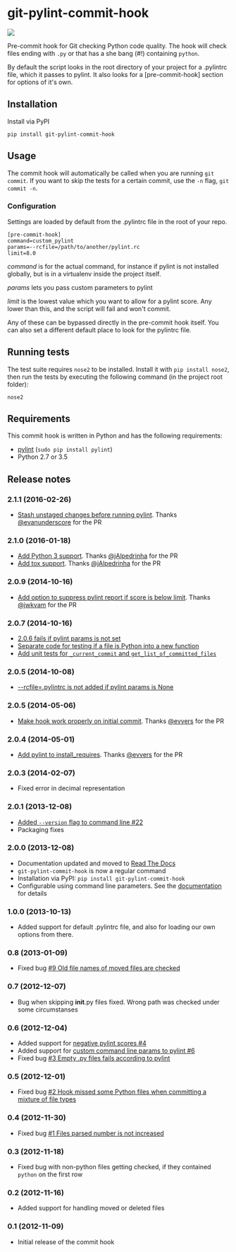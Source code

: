 git-pylint-commit-hook
======================

<a href='https://travis-ci.org/sebdah/git-pylint-commit-hook'><img src='https://secure.travis-ci.org/sebdah/git-pylint-commit-hook.png?branch=master'></a>

Pre-commit hook for Git checking Python code quality. The hook will check files ending with `.py` or that has a she bang (#!) containing `python`.

By default the script looks in the root directory of your project for a .pylintrc file, which it passes to pylint.  It also looks for a [pre-commit-hook] section for options of it's own.

Installation
------------

Install via PyPI

    pip install git-pylint-commit-hook


Usage
------

The commit hook will automatically be called when you are running `git commit`. If you want to skip the tests for a certain commit, use the `-n` flag, `git commit -n`.

### Configuration

Settings are loaded by default from the .pylintrc file in the root of your repo.

    [pre-commit-hook]
    command=custom_pylint
    params=--rcfile=/path/to/another/pylint.rc
    limit=8.0

_command_ is for the actual command, for instance if pylint is not installed globally, but is in a virtualenv inside the project itself.

_params_ lets you pass custom parameters to pylint

_limit_ is the lowest value which you want to allow for a pylint score.  Any lower than this, and the script will fail and won't commit.

Any of these can be bypassed directly in the pre-commit hook itself.  You can also set a different default place to look for the pylintrc file.

Running tests
-------------

The test suite requires `nose2` to be installed. Install it with `pip install nose2`, then run the tests by executing the following command (in the project root folder):

    nose2

Requirements
------------

This commit hook is written in Python and has the following requirements:

- [pylint](http://www.logilab.org/857) (`sudo pip install pylint`)
- Python 2.7 or 3.5


Release notes
-------------

### 2.1.1 (2016-02-26)

- [Stash unstaged changes before running pylint](https://github.com/sebdah/git-pylint-commit-hook/pull/37). Thanks [@evanunderscore](https://github.com/evanunderscore) for the PR

### 2.1.0 (2016-01-18)

- [Add Python 3 support](https://github.com/sebdah/git-pylint-commit-hook/pull/40). Thanks [@jAlpedrinha](https://github.com/jAlpedrinha) for the PR
- [Add tox support](https://github.com/sebdah/git-pylint-commit-hook/pull/40). Thanks [@jAlpedrinha](https://github.com/jAlpedrinha) for the PR

### 2.0.9 (2014-10-16)

- [Add option to suppress pylint report if score is below limit](https://github.com/sebdah/git-pylint-commit-hook/pull/35). Thanks [@jwkvam](https://github.com/jwkvam) for the PR

### 2.0.7 (2014-10-16)

- [2.0.6 fails if pylint params is not set](https://github.com/sebdah/git-pylint-commit-hook/pull/31)
- [Separate code for testing if a file is Python into a new function](https://github.com/sebdah/git-pylint-commit-hook/pull/30)
- [Add unit tests for `_current_commit` and `get_list_of_committed_files`](https://github.com/sebdah/git-pylint-commit-hook/pull/29)

### 2.0.5 (2014-10-08)

- [--rcfile=.pylintrc is not added if pylint params is None](https://github.com/sebdah/git-pylint-commit-hook/pull/27)

### 2.0.5 (2014-05-06)

- [Make hook work properly on initial commit](https://github.com/sebdah/git-pylint-commit-hook/pull/25). Thanks [@evvers](https://github.com/evvers) for the PR

### 2.0.4 (2014-05-01)

- [Add pylint to install_requires](https://github.com/sebdah/git-pylint-commit-hook/pull/24). Thanks [@evvers](https://github.com/evvers) for the PR

### 2.0.3 (2014-02-07)

- Fixed error in decimal representation

### 2.0.1 (2013-12-08)

- [Added `--version` flag to command line #22](https://github.com/sebdah/git-pylint-commit-hook/issues/22)
- Packaging fixes

### 2.0.0 (2013-12-08)

- Documentation updated and moved to [Read The Docs](http://git-pylint-commit-hook.readthedocs.org/)
- `git-pylint-commit-hook` is now a regular command
- Installation via PyPI: `pip install git-pylint-commit-hook`
- Configurable using command line parameters. See the [documentation](http://git-pylint-commit-hook.readthedocs.org/) for details

### 1.0.0 (2013-10-13)

- Added support for default .pylintrc file, and also for loading our own options from there.

### 0.8 (2013-01-09)

- Fixed bug [#9 Old file names of moved files are checked](https://github.com/sebdah/git-pylint-commit-hook/issues/9)

### 0.7 (2012-12-07)

- Bug when skipping __init__.py files fixed. Wrong path was checked under some circumstanses

### 0.6 (2012-12-04)

- Added support for [negative pylint scores #4](https://github.com/sebdah/git-pylint-commit-hook/issues/4)
- Added support for [custom command line params to pylint #6](https://github.com/sebdah/git-pylint-commit-hook/issues/6)
- Fixed bug [#3 Empty .py files fails according to pylint](https://github.com/sebdah/git-pylint-commit-hook/issues/3)

### 0.5 (2012-12-01)

- Fixed bug [#2 Hook missed some Python files when committing a mixture of file types](https://github.com/sebdah/git-pylint-commit-hook/issues/2)

### 0.4 (2012-11-30)

- Fixed bug [#1 Files parsed number is not increased](https://github.com/sebdah/git-pylint-commit-hook/issues/1)

### 0.3 (2012-11-18)

- Fixed bug with non-python files getting checked, if they contained `python` on the first row

### 0.2 (2012-11-16)

- Added support for handling moved or deleted files

### 0.1 (2012-11-09)

 - Initial release of the commit hook
